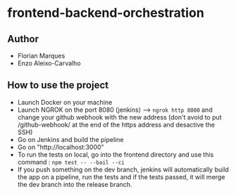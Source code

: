 # frontend-backend-orchestration
## Author
- Florian Marques
- Enzo Aleixo-Carvalho

## How to use the project
- Launch Docker on your machine
- Launch NGROK on the port 8080 (jenkins) --> `ngrok http 8080` and change your github webhook with the new address (don't avoid to put /github-webhook/ at the end of the https address and desactive the SSH)
- Go on Jenkins and build the pipeline
- Go on "http://localhost:3000"
- To run the tests on local, go into the frontend directory and use this command : `npm test -- --bail --ci`
- If you push something on the dev branch, jenkins will automatically build the app on a pipeline, run the tests and if the tests passed, it will merge the dev branch into the release branch.
